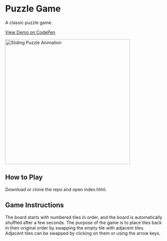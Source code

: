 # Puzzle Game
A classic puzzle game. 

[View Demo on CodePen](https://codepen.io/camchambers/pen/rNzdJzG)

<img src="./screenshots/sliding-puzzle.gif?raw=true" alt="Sliding Puzzle Animation" width="400"/>

## How to Play
Download or clone the repo and open index.html. 

## Game Instructions
The board starts with numbered tiles in order, and the board is automatically 
shuffled after a few seconds. The purpose of the game is to place tiles back
in their original order by swapping the empty tile with adjacent tiles. Adjacent
tiles can be swapped by clicking on them or using the arrow keys. 

